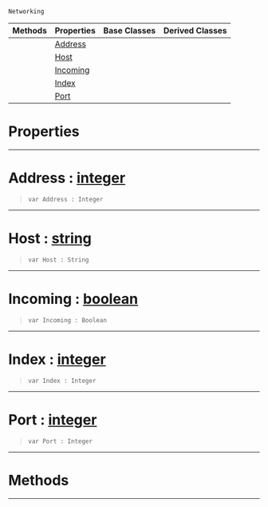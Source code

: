  `Networking`

|Methods|Properties|Base Classes|Derived Classes|
|---|---|---|---|
| |[ Address](https://github.com/ArendDanielek/ZeroDocsTest/blob/master/code_reference/class_reference/connectiondata.markdown#address-zero-engine-docu)| | |
| |[ Host](https://github.com/ArendDanielek/ZeroDocsTest/blob/master/code_reference/class_reference/connectiondata.markdown#host-zero-engine-documen)| | |
| |[ Incoming](https://github.com/ArendDanielek/ZeroDocsTest/blob/master/code_reference/class_reference/connectiondata.markdown#incoming-zero-engine-doc)| | |
| |[ Index](https://github.com/ArendDanielek/ZeroDocsTest/blob/master/code_reference/class_reference/connectiondata.markdown#index-zero-engine-docume)| | |
| |[ Port](https://github.com/ArendDanielek/ZeroDocsTest/blob/master/code_reference/class_reference/connectiondata.markdown#port-zero-engine-documen)| | |


 #  Properties


---  
 #  Address : [integer](https://github.com/ArendDanielek/ZeroDocsTest/blob/master/code_reference/zilch_base_types/integer.markdown)

> 
> ``` lang=cpp, name=Zilch
> var Address : Integer


---  
 #  Host : [string](https://github.com/ArendDanielek/ZeroDocsTest/blob/master/code_reference/zilch_base_types/string.markdown)

> 
> ``` lang=cpp, name=Zilch
> var Host : String


---  
 #  Incoming : [boolean](https://github.com/ArendDanielek/ZeroDocsTest/blob/master/code_reference/zilch_base_types/boolean.markdown)

> 
> ``` lang=cpp, name=Zilch
> var Incoming : Boolean


---  
 #  Index : [integer](https://github.com/ArendDanielek/ZeroDocsTest/blob/master/code_reference/zilch_base_types/integer.markdown)

> 
> ``` lang=cpp, name=Zilch
> var Index : Integer


---  
 #  Port : [integer](https://github.com/ArendDanielek/ZeroDocsTest/blob/master/code_reference/zilch_base_types/integer.markdown)

> 
> ``` lang=cpp, name=Zilch
> var Port : Integer


---  
 #  Methods


---  
 
  
  
  
  
  
  
  

 